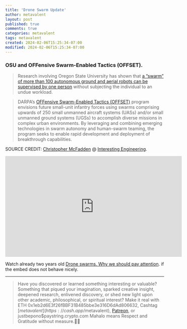 ```yaml
---
title: 'Drone Swarm Update'
author: metavalent
layout: post
published: true
comments: true
categories: metavalent
tags: metavalent
created: 2024-02-06T15:25:34-07:00
modified: 2024-02-06T15:25:34-07:00
---
```


<!-- Manual create timestamp if needed { date --iso-8601=seconds } -->

### OSU and OFFensive Swarm-Enabled Tactics (OFFSET).

> Research involving Oregon State University has shown that [a “swarm” of more than 100 autonomous ground and aerial robots can be supervised by one person](https://today.oregonstate.edu/news/one-person-can-supervise-%E2%80%98swarm%E2%80%99-100-unmanned-autonomous-vehicles-osu-research-shows) without subjecting the individual to an undue workload.

> DARPA’s [OFFensive Swarm-Enabled Tactics (OFFSET)](https://www.darpa.mil/program/offensive-swarm-enabled-tactics) program envisions future small-unit infantry forces using swarms comprising upwards of 250 small unmanned aircraft systems (UASs) and/or small unmanned ground systems (UGSs) to accomplish diverse missions in complex urban environments. By leveraging and combining emerging technologies in swarm autonomy and human-swarm teaming, the program seeks to enable rapid development and deployment of breakthrough capabilities.

SOURCE CREDIT: [Christopher McFadden](https://interestingengineering.com/author/christopher-mcfadden) @ [Interesting Engineering](https://interestingengineering.com/innovation/one-person-swarm-commander).


<!-- YouTube Player -->
<iframe id="ytplayer" type="text/html" class="center "loading="lazy" width="560" height="320"
  src="https://www.youtube.com/embed/zq1ud7CBOaU?autoplay=1"
  frameborder="0"></iframe>

Watch already two years old [Drone swarms. Why we should pay attention](https://youtu.be/zq1ud7CBOaU). if the embed does not behave nicely.


---
> Have you discovered or learned something interesting or valuable? Something that piqued your imagination, sparked creative insight, deepened research, enlivened discovery, or shed new light upon other academic, philosophical, or spiritual interest? Make it real with ETH 0x1eb2d6E3f26fBBF31B485bbe3e316D6dAd806632, Cashtag [$metavalent](https://cash.app/$metavalent), [Patreon](https://patreon.com/metavalent), or justbepono$paystring.crypto.com Mahalo means Respect and Gratitude without measure.🙏🏼
